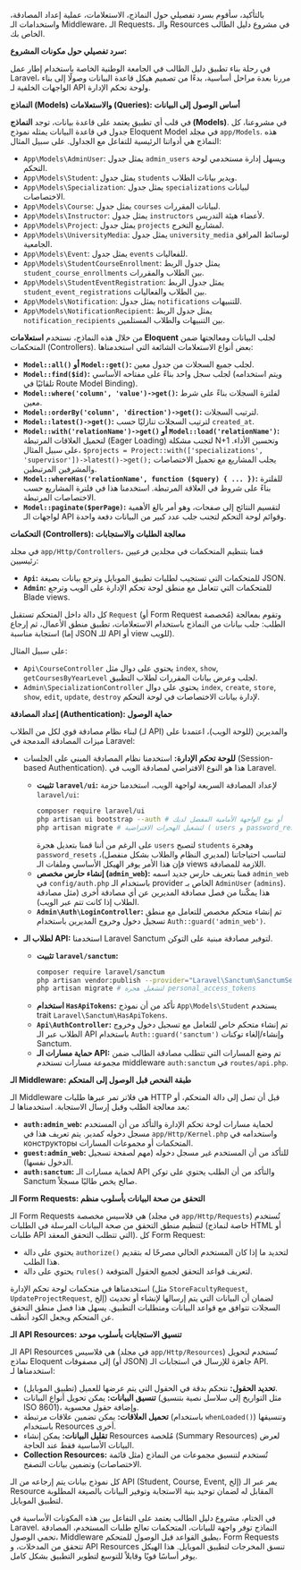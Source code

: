 بالتأكيد، سأقوم بسرد تفصيلي حول النماذج، الاستعلامات، عملية إعداد المصادقة، واستخدامات الـ Middleware، الـ Requests، والـ Resources في مشروع دليل الطالب الخاص بك.

**سرد تفصيلي حول مكونات المشروع:**

في رحلة بناء تطبيق دليل الطالب في الجامعة الوطنية الخاصة باستخدام إطار عمل Laravel، مررنا بعدة مراحل أساسية، بدءًا من تصميم هيكل قاعدة البيانات وصولًا إلى بناء الواجهات الخلفية لـ API ولوحة تحكم الإدارة.

**النماذج (Models) والاستعلامات (Queries): أساس الوصول إلى البيانات**

في قلب أي تطبيق يعتمد على قاعدة بيانات، توجد **النماذج (Models)**. في مشروعنا، كل جدول في قاعدة البيانات يمثله نموذج Eloquent Model في مجلد `app/Models`. هذه النماذج هي أدواتنا الرئيسية للتفاعل مع الجداول. على سبيل المثال:

*   `App\Models\AdminUser`: يمثل جدول `admin_users` ويسهل إدارة مستخدمي لوحة التحكم.
*   `App\Models\Student`: يمثل جدول `students` ويدير بيانات الطلاب.
*   `App\Models\Specialization`: يمثل جدول `specializations` لبيانات الاختصاصات.
*   `App\Models\Course`: يمثل جدول `courses` لبيانات المقررات.
*   `App\Models\Instructor`: يمثل جدول `instructors` لأعضاء هيئة التدريس.
*   `App\Models\Project`: يمثل جدول `projects` لمشاريع التخرج.
*   `App\Models\UniversityMedia`: يمثل جدول `university_media` لوسائط المرافق الجامعية.
*   `App\Models\Event`: يمثل جدول `events` للفعاليات.
*   `App\Models\StudentCourseEnrollment`: يمثل جدول الربط `student_course_enrollments` بين الطلاب والمقررات.
*   `App\Models\StudentEventRegistration`: يمثل جدول الربط `student_event_registrations` بين الطلاب والفعاليات.
*   `App\Models\Notification`: يمثل جدول `notifications` للتنبيهات.
*   `App\Models\NotificationRecipient`: يمثل جدول الربط `notification_recipients` بين التنبيهات والطلاب المستلمين.

من خلال هذه النماذج، نستخدم **استعلامات Eloquent** لجلب البيانات ومعالجتها ضمن المتحكمات (Controllers). بعض أنواع الاستعلامات الشائعة التي استخدمناها:

*   **`Model::all()` أو `Model::get()`:** لجلب جميع السجلات من جدول معين.
*   **`Model::find($id)`:** لجلب سجل واحد بناءً على مفتاحه الأساسي (ويتم استخدامه تلقائيًا في Route Model Binding).
*   **`Model::where('column', 'value')->get()`:** لفلترة السجلات بناءً على شرط معين.
*   **`Model::orderBy('column', 'direction')->get()`:** لترتيب السجلات.
*   **`Model::latest()->get()`:** لترتيب السجلات تنازليًا حسب `created_at`.
*   **`Model::with('relationName')->get()` أو `Model::load('relationName')`:** لتحميل العلاقات المرتبطة (Eager Loading) لتجنب مشكلة N+1 وتحسين الأداء. على سبيل المثال، `$projects = Project::with(['specializations', 'supervisor'])->latest()->get();` يجلب المشاريع مع تحميل الاختصاصات والمشرفين المرتبطين.
*   **`Model::whereHas('relationName', function ($query) { ... })`:** للفلترة بناءً على شروط في العلاقة المرتبطة. استخدمنا هذا في فلترة المشاريع حسب الاختصاصات المرتبطة.
*   **`Model::paginate($perPage)`:** لتقسيم النتائج إلى صفحات، وهو أمر بالغ الأهمية لواجهات الـ API وقوائم لوحة التحكم لتجنب جلب عدد كبير من البيانات دفعة واحدة.

**التحكمات (Controllers): معالجة الطلبات والاستجابات**

في مجلد `app/Http/Controllers`، قمنا بتنظيم المتحكمات في مجلدين فرعيين رئيسيين:

*   **`Api`:** للمتحكمات التي تستجيب لطلبات تطبيق الموبايل وترجع بيانات بصيغة JSON.
*   **`Admin`:** للمتحكمات التي تتعامل مع منطق لوحة تحكم الإدارة على الويب وترجع Blade views.

كل دالة داخل المتحكم تستقبل `Request` (أو Form Request مُخصصة) وتقوم بمعالجة الطلب: جلب بيانات من النماذج باستخدام الاستعلامات، تطبيق منطق الأعمال، ثم إرجاع استجابة مناسبة (إما JSON للـ API أو view للويب).

على سبيل المثال:

*   `Api\CourseController` يحتوي على دوال مثل `index`, `show`, `getCoursesByYearLevel` لجلب وعرض بيانات المقررات لطلاب التطبيق.
*   `Admin\SpecializationController` يحتوي على دوال `index`, `create`, `store`, `show`, `edit`, `update`, `destroy` لإدارة بيانات الاختصاصات في لوحة التحكم.

**إعداد المصادقة (Authentication): حماية الوصول**

لبناء نظام مصادقة قوي لكل من الطلاب (لـ API) والمديرين (للوحة الويب)، اعتمدنا على ميزات المصادقة المدمجة في Laravel:

*   **للوحة تحكم الإدارة:** استخدمنا نظام المصادقة المبني على الجلسات (Session-based Authentication). هذا هو النوع الافتراضي لمصادقة الويب في Laravel.
    *   **تثبيت `laravel/ui`:** لإعداد المصادقة السريعة لواجهة الويب، استخدمنا حزمة `laravel/ui`:
        ```bash
        composer require laravel/ui
        php artisan ui bootstrap --auth # أو نوع الواجهة الأمامية المفضل لديك
        php artisan migrate # لتشغيل الهجرات الافتراضية ( users و password_resets)
        ```
        على الرغم من أننا قمنا بتعديل هجرة `users` لتصبح `students` وهجرة `password_resets` لتناسب احتياجاتنا (لمديري النظام والطلاب بشكل منفصل)، فإن هذا الأمر يوفر الهيكل الأساسي وملفات الـ views اللازمة للمصادقة.
    *   **إنشاء حارس مخصص (`admin_web`):** قمنا بتعريف حارس جديد اسمه `admin_web` في `config/auth.php` باستخدام الـ provider الخاص بـ `AdminUser` (`admins`). هذا يمكّننا من فصل مصادقة المديرين عن أي مصادقة أخرى (مثل مصادقة الطلاب إذا كانت تتم عبر الويب).
    *   **`Admin\Auth\LoginController`:** تم إنشاء متحكم مخصص للتعامل مع منطق تسجيل دخول وخروج المديرين باستخدام `Auth::guard('admin_web')`.

*   **لطلاب الـ API:** استخدمنا Laravel Sanctum لتوفير مصادقة مبنية على التوكن.
    *   **تثبيت `laravel/sanctum`:**
        ```bash
        composer require laravel/sanctum
        php artisan vendor:publish --provider="Laravel\Sanctum\SanctumServiceProvider"
        php artisan migrate # لتشغيل هجرة personal_access_tokens
        ```
    *   **استخدام `HasApiTokens`:** تأكد من أن نموذج `App\Models\Student` يستخدم trait `Laravel\Sanctum\HasApiTokens`.
    *   **`Api\AuthController`:** تم إنشاء متحكم خاص للتعامل مع تسجيل دخول وخروج الطلاب عبر الـ API باستخدام `Auth::guard('sanctum')` وإنشاء/إلغاء توكنات Sanctum.
    *   **حماية مسارات الـ API:** تم وضع المسارات التي تتطلب مصادقة الطالب ضمن مجموعة مسارات تستخدم middleware `auth:sanctum` في `routes/api.php`.

**الـ Middleware: طبقة الفحص قبل الوصول إلى المتحكم**

الـ Middleware هي فلاتر تمر عبرها طلبات HTTP قبل أن تصل إلى دالة المتحكم، أو بعد معالجة الطلب وقبل إرسال الاستجابة. استخدمناها لـ:

*   **`auth:admin_web`:** لحماية مسارات لوحة تحكم الإدارة والتأكد من أن المستخدم مسجل دخوله كمدير. يتم تعريف هذا في `app/Http/Kernel.php` واستخدامه في конструкторы المتحكمات أو مجموعات المسارات.
*   **`guest:admin_web`:** للتأكد من أن المستخدم غير مسجل دخوله (مهم لصفحة تسجيل الدخول نفسها).
*   **`auth:sanctum`:** لحماية مسارات الـ API والتأكد من أن الطلب يحتوي على توكن Sanctum صالح يخص طالبًا مسجلاً.

**الـ Form Requests: التحقق من صحة البيانات بأسلوب منظم**

الـ Form Requests هي فلاسيس مخصصة (في مجلد `app/Http/Requests`) تُستخدم لتنظيم منطق التحقق من صحة البيانات المرسلة في الطلبات (خاصة لنماذج HTML أو طلبات API التي تتطلب التحقق المعقد). كل Form Request:

*   يحتوي على دالة `authorize()` لتحديد ما إذا كان المستخدم الحالي مصرحًا له بتقديم هذا الطلب.
*   يحتوي على دالة `rules()` لتعريف قواعد التحقق لجميع الحقول المتوقعة.

استخدمناها في متحكمات لوحة تحكم الإدارة (مثل `StoreFacultyRequest`, `UpdateProjectRequest`, إلخ) لضمان أن البيانات التي يتم إرسالها لإنشاء أو تحديث السجلات تتوافق مع قواعد البيانات ومتطلبات التطبيق. يسهل هذا فصل منطق التحقق عن المتحكم ويجعل الكود أنظف.

**الـ API Resources: تنسيق الاستجابات بأسلوب موحد**

الـ API Resources هي فلاسيس (في مجلد `app/Http/Resources`) تُستخدم لتحويل نماذج Eloquent إلى مصفوفات (أو JSON) جاهزة للإرسال في استجابات الـ API. استخدمناها لـ:

*   **تحديد الحقول:** نتحكم بدقة في الحقول التي يتم عرضها للعميل (تطبيق الموبايل).
*   **تنسيق البيانات:** يمكن تحويل أنواع البيانات (مثل التواريخ إلى سلاسل نصية بتنسيق ISO 8601)، وإضافة حقول محسوبة.
*   **تحميل العلاقات:** يمكن تضمين علاقات مرتبطة (باستخدام `whenLoaded()`) وتنسيقها باستخدام Resources أخرى.
*   **تقليل البيانات:** يمكن إنشاء Resources مُلخصة (Summary Resources) لعرض البيانات الأساسية فقط عند الحاجة.
*   **Collection Resources:** تُستخدم لتنسيق مجموعات من النماذج (مثل قائمة الاختصاصات) وتضمين بيانات التصفح.

كل نموذج بيانات يتم إرجاعه من الـ API (Student, Course, Event, إلخ) يمر عبر الـ Resource المقابل له لضمان توحيد بنية الاستجابة وتوفير البيانات بالصيغة المطلوبة لتطبيق الموبايل.

في الختام، مشروع دليل الطالب يعتمد على التفاعل بين هذه المكونات الأساسية في Laravel. النماذج توفر واجهة للبيانات، المتحكمات تعالج طلبات المستخدم، المصادقة تحمي الوصول، Middleware يطبق القواعد قبل الوصول للمتحكم، Form Requests تتحقق من المدخلات، و API Resources تنسق المخرجات لتطبيق الموبايل. هذا الهيكل يوفر أساسًا قويًا وقابلاً للتوسع لتطوير التطبيق بشكل كامل.
